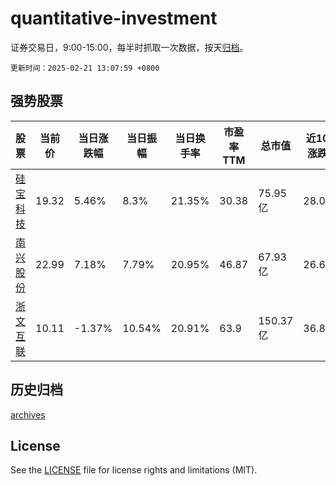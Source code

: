 # quantitative-investment

证券交易日，9:00-15:00，每半时抓取一次数据，按天[归档](archives)。

`更新时间：2025-02-21 13:07:59 +0800`

## 强势股票

|股票|当前价|当日涨跌幅|当日振幅|当日换手率|市盈率TTM|总市值|近10日涨跌幅|
|----|----|----|----|----|----|----|----|
|[硅宝科技](https://xueqiu.com/S/SZ300019)|19.32|5.46%|8.3%|21.35%|30.38|75.95亿|28.03%|
|[南兴股份](https://xueqiu.com/S/SZ002757)|22.99|7.18%|7.79%|20.95%|46.87|67.93亿|26.67%|
|[浙文互联](https://xueqiu.com/S/SH600986)|10.11|-1.37%|10.54%|20.91%|63.9|150.37亿|36.81%|

## 历史归档

[archives](archives)

## License

See the [LICENSE](LICENSE) file for license rights and limitations (MIT).